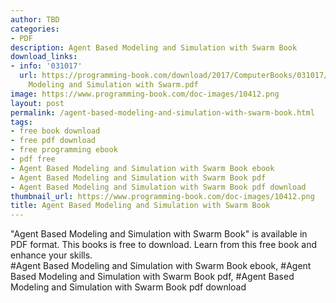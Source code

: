 ```yaml
---
author: TBD
categories:
- PDF
description: Agent Based Modeling and Simulation with Swarm Book
download_links:
- info: '031017'
  url: https://programming-book.com/download/2017/ComputerBooks/031017/Agent Based
    Modeling and Simulation with Swarm.pdf
image: https://www.programming-book.com/doc-images/10412.png
layout: post
permalink: /agent-based-modeling-and-simulation-with-swarm-book.html
tags:
- free book download
- free pdf download
- free programming ebook
- pdf free
- Agent Based Modeling and Simulation with Swarm Book ebook
- Agent Based Modeling and Simulation with Swarm Book pdf
- Agent Based Modeling and Simulation with Swarm Book pdf download
thumbnail_url: https://www.programming-book.com/doc-images/10412.png
title: Agent Based Modeling and Simulation with Swarm Book
---
```


 
<div class="item-desc text-justify">
  "Agent Based Modeling and Simulation with Swarm Book" is available in PDF format. This books is free to download. Learn from this free book and enhance your skills.
  <br>
  #Agent Based Modeling and Simulation with Swarm Book ebook, #Agent Based Modeling and Simulation with Swarm Book pdf, #Agent Based Modeling and Simulation with Swarm Book pdf download
</div>